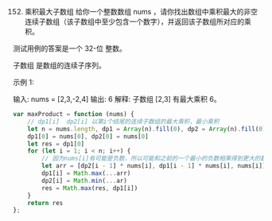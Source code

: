 152. 乘积最大子数组
给你一个整数数组 nums ，请你找出数组中乘积最大的非空连续子数组（该子数组中至少包含一个数字），并返回该子数组所对应的乘积。

测试用例的答案是一个 32-位 整数。

子数组 是数组的连续子序列。

 

示例 1:

输入: nums = [2,3,-2,4]
输出: 6
解释: 子数组 [2,3] 有最大乘积 6。
```js
var maxProduct = function (nums) {
    // dp1[i]  dp2[i] 以第i个结尾的连续子数组的最大乘积，最小乘积
    let n = nums.length, dp1 = Array(n).fill(0), dp2 = Array(n).fill(0)
    dp1[0] = nums[0], dp2[0] = nums[0]
    let res = dp1[0]
    for (let i = 1; i < n; i++) {
        // 因为nums[i]有可能是负数，所以可能和之前的一个最小的负数相乘得到更大的数
        let arr = [dp2[i - 1] * nums[i], dp1[i - 1] * nums[i], nums[i]]
        dp1[i] = Math.max(...arr)
        dp2[i] = Math.min(...ar)
        res = Math.max(res, dp1[i])
    }
    return res
};
